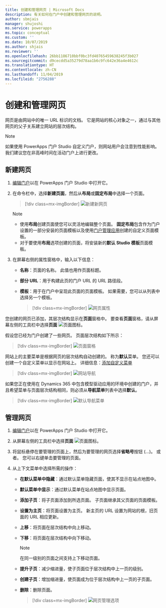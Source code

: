 ```yaml
---
title: 创建和管理网页 | Microsoft Docs
description: 有关如何在门户中创建和管理网页的说明。
author: sbmjais
manager: shujoshi
ms.service: powerapps
ms.topic: conceptual
ms.custom: ''
ms.date: 10/07/2019
ms.author: shjais
ms.reviewer: ''
ms.openlocfilehash: 26bb1186710bbf0bc3fd40765459638245f3b027
ms.sourcegitcommit: d9cecdd5a35279d78aa1b6c9fc642e36a4e4612c
ms.translationtype: HT
ms.contentlocale: zh-CN
ms.lasthandoff: 11/04/2019
ms.locfileid: "2756288"
---
```

# <a name="create-and-manage-webpages"></a>创建和管理网页

网页是由网站中的唯一 URL 标识的文档。 它是网站的核心对象之一，通过与其他网页的父子关系建立网站的层次结构。

> [!NOTE]
> 如果使用 PowerApps 门户 Studio 自定义门户，则网站用户会注意到性能影响。 我们建议您在非高峰时间在活动门户上进行更改。

## <a name="create-webpage"></a>新建网页

1.  [编辑门户](manage-existing-portals.md#edit)以在 PowerApps 门户 Studio 中打开它。  

2.  在命令栏中，选择**新建页面**，然后从**布局**或**固定布局**中选择一个页面。

    > [!div class=mx-imgBorder]
    > ![新建新网页](media/create-webpage.png "新建新网页")

    > [!NOTE]
    > - 使用**布局**创建页面使您可以灵活地编辑整个页面。 **固定布局**包含作为门户设置的一部分安装的页面模板以及使用[门户管理应用](configure/configure-portal.md)创建的自定义页面模板。
    > - 对于要使用**布局**选项创建的页面，将安装新的**默认 Studio 模板**页面模板。

3.  在屏幕右侧的属性窗格中，输入以下信息：

    - **名称**：页面的名称。 此值也用作页面标题。

    - **部分 URL**：用于构建此页的门户 URL 的 URL 路径段。

    - **模板**：用于在门户中呈现此页面的页面模板。 如果需要，您可以从列表中选择另一个模板。

        > [!div class=mx-imgBorder]
        > ![网页属性](media/webpage-props.png "网页属性")

您创建的网页已添加，其层次结构显示在**页面**窗格中。 要查看**页面**窗格，请从屏幕左侧的工具栏中选择**页面** ![页面图标](media/pages-icon.png "页面图标")。  

假设您已经为门户创建了一些网页。 页面层次结构如下所示：

> [!div class=mx-imgBorder]
> ![页面窗格](media/pages-pane.png "页面窗格")  

网站上的主要菜单是根据网页的层次结构自动创建的。 称为**默认**菜单。 您还可以创建一个自定义菜单以显示在网站上。 详细信息：[添加自定义菜单](compose-page.md#add-a-custom-menu)

> [!div class=mx-imgBorder]
> ![网站导航](media/website-navigation.png "网站导航")

如果您正在使用在 Dynamics 365 中包含模型驱动应用的环境中创建的门户，并且希望菜单与页面层次结构相同，则必须从**导航菜单**列表中选择**默认**。

> [!div class=mx-imgBorder]
> ![默认导航菜单](media/navigation-menu-default.png "默认导航菜单")

## <a name="manage-webpage"></a>管理网页

1.  [编辑门户](manage-existing-portals.md#edit)以在 PowerApps 门户 Studio 中打开它。  

2.  从屏幕左侧的工具栏中选择**页面** ![页面图标](media/pages-icon.png "页面图标")。  

3.  将鼠标悬停在要管理的页面上，然后为要管理的网页选择**省略号**按钮 (…)。 或者。 您可以右键单击要管理的页面。

4.  从上下文菜单中选择所需的操作：

    - **在默认菜单中隐藏**：通过默认菜单隐藏页面，使其不显示在站点地图中。

    - **默认菜单中显示**：通过默认菜单在站点地图中显示页面。

    - **添加子页**：将子页面添加到所选页面。 子页面继承其父页面的页面模板。

    - **设置为主页**：将页面设置为主页。 新主页的 URL 设置为网站的根，旧页面的 URL 相应更新。

    - **上移**：将页面在层次结构中向上移动。

    - **下移**：将页面在层次结构中向下移动。

        > [!NOTE]
        > 在同一级别的页面之间支持上下移动页面。

    - **提升子页**：减少缩进量，使子页面位于层次结构中上一页的级别。

    - **创建子页**：增加缩进量，使页面成为位于层次结构中上一页的子页面。

    - **删除**：删除页面。

        > [!div class=mx-imgBorder]
        > ![网页管理选项](media/webpage-manage-options.png "网页管理选项")  





